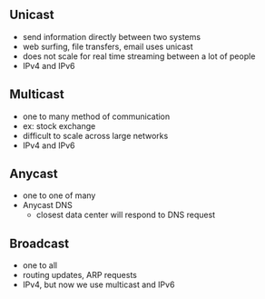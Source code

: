 ## Unicast
- send information directly between two systems
- web surfing, file transfers, email uses unicast
- does not scale for real time streaming between a lot of people
- IPv4 and IPv6

## Multicast
- one to many method of communication
- ex: stock exchange 
- difficult to scale across large networks
- IPv4 and IPv6

## Anycast
- one to one of many
- Anycast DNS
	- closest data center will respond to DNS request

## Broadcast
- one to all
- routing updates, ARP requests
- IPv4, but now we use multicast and IPv6